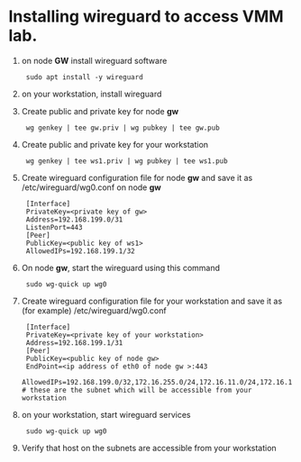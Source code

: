 # Installing wireguard to access VMM lab.

1. on node **GW** install wireguard software

        sudo apt install -y wireguard

2. on your workstation, install wireguard

3. Create public and private key for node **gw**

        wg genkey | tee gw.priv | wg pubkey | tee gw.pub

4. Create public and private key for your workstation

        wg genkey | tee ws1.priv | wg pubkey | tee ws1.pub

5. Create wireguard configuration file for node **gw** and save it as /etc/wireguard/wg0.conf on node **gw**

        [Interface]
        PrivateKey=<private key of gw>
        Address=192.168.199.0/31
        ListenPort=443
        [Peer]
        PublicKey=<public key of ws1>
        AllowedIPs=192.168.199.1/32

6. On node **gw**, start the wireguard using this command 

        sudo wg-quick up wg0


6. Create wireguard configuration file for your workstation and save it as (for example) /etc/wireguard/wg0.conf


        [Interface]
        PrivateKey=<private key of your workstation>
        Address=192.168.199.1/31
        [Peer]
        PublicKey=<public key of node gw>
        EndPoint=<ip address of eth0 of node gw >:443
        AllowedIPs=192.168.199.0/32,172.16.255.0/24,172.16.11.0/24,172.16.10.0/24 # these are the subnet which will be accessible from your workstation

7. on your workstation, start wireguard services

        sudo wg-quick up wg0

8. Verify that host on the subnets are accessible from your workstation
